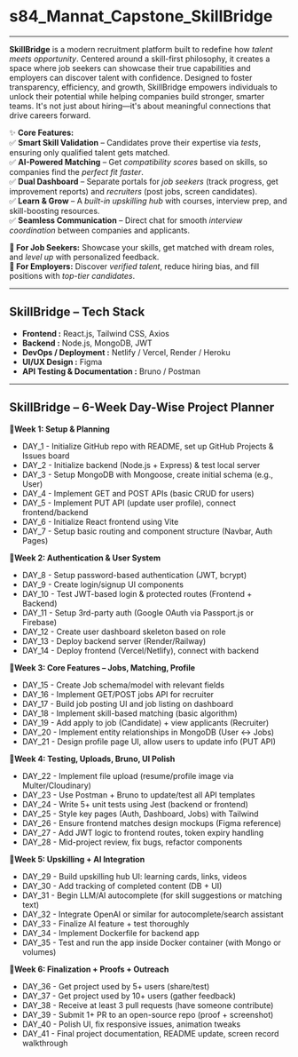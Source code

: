 # **s84_Mannat_Capstone_SkillBridge**

--- 

**SkillBridge** is a modern recruitment platform built to redefine how *talent meets opportunity*. Centered around a skill-first philosophy, it creates a space where job seekers can showcase their true capabilities and employers can discover talent with confidence. Designed to foster transparency, efficiency, and growth, SkillBridge empowers individuals to unlock their potential while helping companies build stronger, smarter teams. It's not just about hiring—it's about meaningful connections that drive careers forward.  

✨ **Core Features:**  
✅ **Smart Skill Validation** – Candidates prove their expertise via *tests*, ensuring only qualified talent gets matched.  
✅ **AI-Powered Matching** – Get *compatibility scores* based on skills, so companies find the *perfect fit faster*.  
✅ **Dual Dashboard** – Separate portals for *job seekers* (track progress, get improvement reports) and *recruiters* (post jobs, screen candidates).  
✅ **Learn & Grow** – A *built-in upskilling hub* with courses, interview prep, and skill-boosting resources.  
✅ **Seamless Communication** – Direct chat for smooth *interview coordination* between companies and applicants.  

**🔹 For Job Seekers:** Showcase your skills, get matched with dream roles, and *level up* with personalized feedback.  
**🔹 For Employers:** Discover *verified talent*, reduce hiring bias, and fill positions with *top-tier candidates*.  

---  

## **SkillBridge – Tech Stack**

- **Frontend :** React.js, Tailwind CSS, Axios
- **Backend :** Node.js, MongoDB, JWT
- **DevOps / Deployment :** Netlify / Vercel, Render / Heroku
- **UI/UX Design :** Figma
- **API Testing & Documentation :** Bruno / Postman

---

## **SkillBridge – 6-Week Day-Wise Project Planner**


📍**Week 1: Setup & Planning**

- DAY_1 - Initialize GitHub repo with README, set up GitHub Projects & Issues board
- DAY_2 - Initialize backend (Node.js + Express) & test local server
- DAY_3 - Setup MongoDB with Mongoose, create initial schema (e.g., User)
- DAY_4 - Implement GET and POST APIs (basic CRUD for users)
- DAY_5 - Implement PUT API (update user profile), connect frontend/backend
- DAY_6 - Initialize React frontend using Vite
- DAY_7 - Setup basic routing and component structure (Navbar, Auth Pages)

📍**Week 2: Authentication & User System**

- DAY_8 - Setup password-based authentication (JWT, bcrypt)
- DAY_9 - Create login/signup UI components
- DAY_10 - Test JWT-based login & protected routes (Frontend + Backend)
- DAY_11 - Setup 3rd-party auth (Google OAuth via Passport.js or Firebase)
- DAY_12 - Create user dashboard skeleton based on role
- DAY_13 - Deploy backend server (Render/Railway)
- DAY_14 - Deploy frontend (Vercel/Netlify), connect with backend

📍**Week 3: Core Features – Jobs, Matching, Profile**

- DAY_15 - Create Job schema/model with relevant fields
- DAY_16 - Implement GET/POST jobs API for recruiter
- DAY_17 - Build job posting UI and job listing on dashboard
- DAY_18 - Implement skill-based matching (basic algorithm)
- DAY_19 - Add apply to job (Candidate) + view applicants (Recruiter)
- DAY_20 - Implement entity relationships in MongoDB (User ↔ Jobs)
- DAY_21 - Design profile page UI, allow users to update info (PUT API)

📍**Week 4: Testing, Uploads, Bruno, UI Polish**

- DAY_22 - Implement file upload (resume/profile image via Multer/Cloudinary)
- DAY_23 - Use Postman + Bruno to update/test all API templates
- DAY_24 - Write 5+ unit tests using Jest (backend or frontend)
- DAY_25 - Style key pages (Auth, Dashboard, Jobs) with Tailwind
- DAY_26 - Ensure frontend matches design mockups (Figma reference)
- DAY_27 - Add JWT logic to frontend routes, token expiry handling
- DAY_28 - Mid-project review, fix bugs, refactor components

📍**Week 5: Upskilling + AI Integration**

- DAY_29 - Build upskilling hub UI: learning cards, links, videos
- DAY_30 - Add tracking of completed content (DB + UI)
- DAY_31 - Begin LLM/AI autocomplete (for skill suggestions or matching text)
- DAY_32 - Integrate OpenAI or similar for autocomplete/search assistant
- DAY_33 - Finalize AI feature + test thoroughly
- DAY_34 - Implement Dockerfile for backend app
- DAY_35 - Test and run the app inside Docker container (with Mongo or volumes)

📍**Week 6: Finalization + Proofs + Outreach**

- DAY_36 - Get project used by 5+ users (share/test)
- DAY_37 - Get project used by 10+ users (gather feedback)
- DAY_38 - Receive at least 3 pull requests (have someone contribute)
- DAY_39 - Submit 1+ PR to an open-source repo (proof + screenshot)
- DAY_40 - Polish UI, fix responsive issues, animation tweaks
- DAY_41 - Final project documentation, README update, screen record walkthrough


